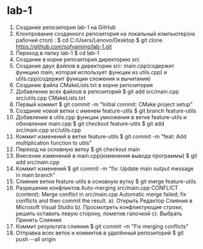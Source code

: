 # lab-1
1. Создание репозитория lab-1 на GitHub
2. Клонтрование созданного репозитория на локальный компьютер(на рабочий стол) :
  $ cd C:/Users/Lenovo/Desktop
  $ git clone https://github.com/sofyaming/lab-1.git
3. Переход в папку lab-1
  $ cd lab-1
4. Создание в корне репозитория директорию src
5. Создание двух файлов в директории src: main.cpp(содержит функцию main, которая использует функции из utils.cpp) и utils.cpp(содержит функции сложения и вычитания)
6. Создание файла CMakeLists.txt в корне репозитория
7. Добавление всех файлов в репозиторий
  $ git add src/main.cpp src/utils.cpp CMakeLists.txt
8. Первый коммит
  $ git commit -m "Initial commit: CMake project setup"
9. Создание новой ветки с именем feature-utils
  $ git branch feature-utils
10. Добавление в utils.cpp функции умножения в ветке feature-utils и обновление main.cpp
  $ git checkout feature-utils
  $ git add src/main.cpp src/utils.cpp
11. Коммит изменений в ветке feature-utils
  $ git commit -m "feat: Add multiplication function to utils"
12. Переход на основную ветку
  $ git checkout main
13. Внесение изменений в main.cpp(изменения вывода программы)
  $ git add src/main.cpp
14. Коммит изменений
  $ git commit -m "fix: Update main output message in main branch"
15. Слияние ветки feature-utils в основную вутку
  $ git merge feature-utils
16. Разрешение конфликтов
    Auto-merging src/main.cpp
    CONFLICT (content): Merge conflict in src/main.cpp
    Automatic merge failed; fix conflicts and then commit the result.
  a). Открыть Редактор Слияния в Microsoft Visual Studio
  b). Просмотреть конфликтующие строки, решить оставить левую сторону, пометив галочкой
  с). Выбрать Принять Слияние
17. Коммит результата слияния
  $ git commit -m "Fix merging conflicts"
18. Отправка всех веток и коммитов в удалённый репозиторий
    $ git push --all origin
